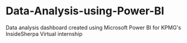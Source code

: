 # Data-Analysis-using-Power-BI
Data analysis dashboard created using Microsoft Power BI for KPMG's InsideSherpa Virtual internship
